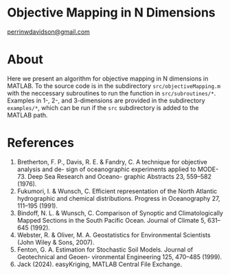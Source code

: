 # Objective Mapping in N Dimensions
perrinwdavidson@gmail.com
# About
Here we present an algorithm for objective mapping in N dimensions in MATLAB. To the source code is in the subdirectory `src/objectiveMapping.m` with the neccessary subroutines to run the function in `src/subroutines/*`. Examples in 1-, 2-, and 3-dimensions are provided in the subdirectory `examples/*`, which can be run if the `src` subdirectory is added to the MATLAB path.
# References
1.  Bretherton, F. P., Davis, R. E. & Fandry, C. A technique for objective analysis and de- sign of oceanographic experiments applied to MODE-73. Deep Sea Research and Oceano- graphic Abstracts 23, 559–582 (1976).
2. Fukumori, I. & Wunsch, C. Efficient representation of the North Atlantic hydrographic and chemical distributions. Progress in Oceanography 27, 111–195 (1991).
3. Bindoff, N. L. & Wunsch, C. Comparison of Synoptic and Climatologically Mapped Sections in the South Pacific Ocean. Journal of Climate 5, 631–645 (1992).
4. Webster, R. & Oliver, M. A. Geostatistics for Environmental Scientists (John Wiley & Sons, 2007).
5. Fenton, G. A. Estimation for Stochastic Soil Models. Journal of Geotechnical and Geoen- vironmental Engineering 125, 470–485 (1999).
6. Jack (2024). easyKriging, MATLAB Central File Exchange.
